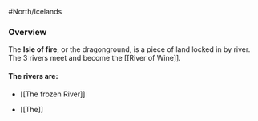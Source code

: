#North/Icelands 

### Overview
The **Isle of fire**, or the dragonground, is a piece of land locked in by river. The 3 rivers meet and become the [[River of Wine]]. 

#### The rivers are:
- [[The frozen River]]
	
- [[The]]